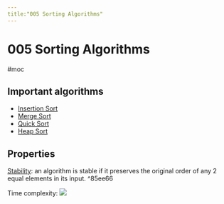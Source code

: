 ```yaml
---
title:"005 Sorting Algorithms"
---
```

# 005 Sorting Algorithms
#moc 
## Important algorithms
- [Insertion Sort](Notes/Insertion%20Sort.md)
- [Merge Sort](Notes/Merge%20Sort.md)
- [Quick Sort](Notes/Quick%20Sort.md)
- [Heap Sort](Notes/Heap%20Sort.md)

## Properties
[Stability](https://en.wikipedia.org/wiki/Sorting_algorithm#Stability): an algorithm is stable if it preserves the original order of any 2 equal elements in its input.  ^85ee66

Time complexity:
![](https://i.imgur.com/IWJ0IlB.png)

